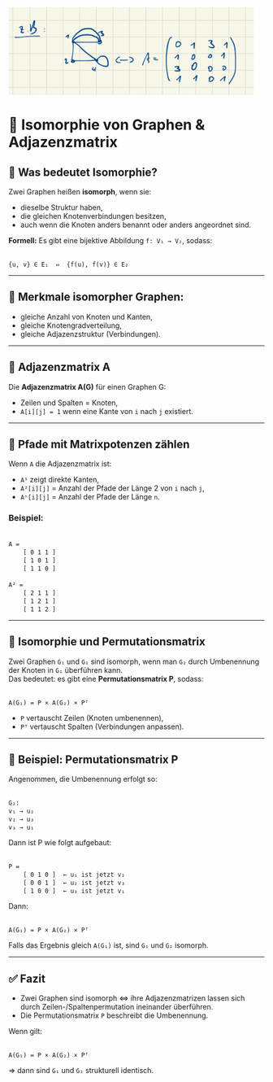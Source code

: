 ![alt text](./img/Adjazenzmatri.png)

# 🔁 Isomorphie von Graphen & Adjazenzmatrix

## 🔷 Was bedeutet Isomorphie?

Zwei Graphen heißen **isomorph**, wenn sie:
- dieselbe Struktur haben,
- die gleichen Knotenverbindungen besitzen,
- auch wenn die Knoten anders benannt oder anders angeordnet sind.

**Formell:**
Es gibt eine bijektive Abbildung `f: V₁ → V₂`, sodass:

```

{u, v} ∈ E₁  ⇔  {f(u), f(v)} ∈ E₂

```

---

## 🧠 Merkmale isomorpher Graphen:

- gleiche Anzahl von Knoten und Kanten,
- gleiche Knotengradverteilung,
- gleiche Adjazenzstruktur (Verbindungen).

---

## 🧮 Adjazenzmatrix A

Die **Adjazenzmatrix A(G)** für einen Graphen G:
- Zeilen und Spalten = Knoten,
- `A[i][j] = 1` wenn eine Kante von `i` nach `j` existiert.

---

## 🔢 Pfade mit Matrixpotenzen zählen

Wenn `A` die Adjazenzmatrix ist:

- `A¹` zeigt direkte Kanten,
- `A²[i][j]` = Anzahl der Pfade der Länge 2 von `i` nach `j`,
- `Aⁿ[i][j]` = Anzahl der Pfade der Länge `n`.

### Beispiel:

```

A =
    [ 0 1 1 ]
    [ 1 0 1 ]
    [ 1 1 0 ]

A² =
    [ 2 1 1 ]
    [ 1 2 1 ]
    [ 1 1 2 ]

```

---

## 🧩 Isomorphie und Permutationsmatrix

Zwei Graphen `G₁` und `G₂` sind isomorph, wenn man `G₂` durch Umbenennung der Knoten in `G₁` überführen kann.  
Das bedeutet: es gibt eine **Permutationsmatrix P**, sodass:

```

A(G₁) = P × A(G₂) × Pᵀ

```

- `P` vertauscht Zeilen (Knoten umbenennen),
- `Pᵀ` vertauscht Spalten (Verbindungen anpassen).

---

## 🧪 Beispiel: Permutationsmatrix P

Angenommen, die Umbenennung erfolgt so:

```

G₂:
v₁ → u₂
v₂ → u₃
v₃ → u₁

```

Dann ist P wie folgt aufgebaut:

```

P =
    [ 0 1 0 ]  ← u₁ ist jetzt v₂
    [ 0 0 1 ]  ← u₂ ist jetzt v₃
    [ 1 0 0 ]  ← u₃ ist jetzt v₁

```

Dann:

```

A(G₁) = P × A(G₂) × Pᵀ

```

Falls das Ergebnis gleich `A(G₁)` ist, sind `G₁` und `G₂` isomorph.

---

## ✅ Fazit

- Zwei Graphen sind isomorph ⇔ ihre Adjazenzmatrizen lassen sich durch Zeilen-/Spaltenpermutation ineinander überführen.
- Die Permutationsmatrix `P` beschreibt die Umbenennung.

Wenn gilt:

```

A(G₁) = P × A(G₂) × Pᵀ

```

⇒ dann sind `G₁` und `G₂` strukturell identisch.

